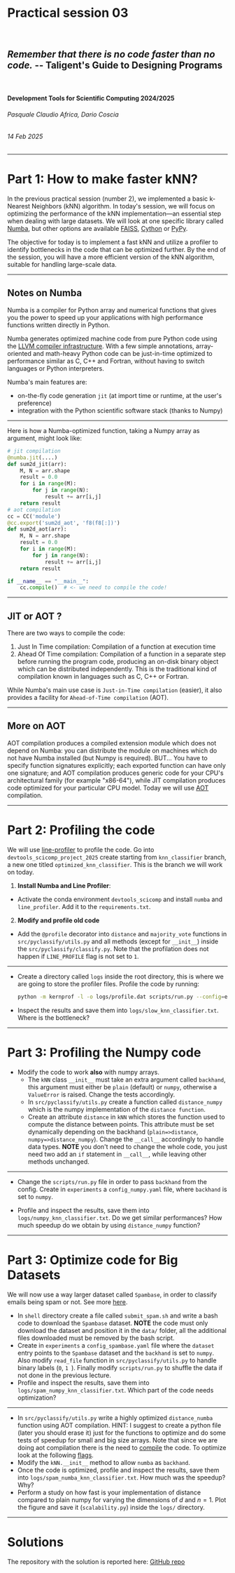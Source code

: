 <!--
title: Practical session 01
paginate: true

_class: titlepage
-->

# Practical session 03
<br>

## *Remember that there is no code faster than no code.* -- Taligent's Guide to Designing Programs
<br>

#### Development Tools for Scientific Computing 2024/2025

###### Pasquale Claudio Africa, Dario Coscia

###### 14 Feb 2025

---


# Part 1: How to make faster kNN?

In the previous practical session (number 2), we implemented a basic k-Nearest Neighbors (kNN) algorithm. In today's session, we will focus on optimizing the performance of the kNN implementation—an essential step when dealing with large datasets.
We will look at one specific library called [Numba](https://numba.pydata.org/), but other options are available [FAISS](https://github.com/facebookresearch/faiss), [Cython](https://cython.org/) or [PyPy](https://pypy.org/features.html). 

The objective for today is to implement a fast kNN and utilize a profiler to identify bottlenecks in the code that can be optimized further. By the end of the session, you will have a more efficient version of the kNN algorithm, suitable for handling large-scale data.

---

## Notes on Numba
Numba is a compiler for Python array and numerical functions that gives 
you the power to speed up your applications with high performance
functions written directly in Python.

Numba generates optimized machine code from pure Python code using
the [LLVM compiler infrastructure](http://llvm.org/).  With a few simple
annotations, array-oriented and math-heavy Python code can be
just-in-time optimized to performance similar as C, C++ and Fortran, without
having to switch languages or Python interpreters.

Numba's main features are:

* on-the-fly code generation `jit`  (at import time or runtime, at the
  user's preference)
* integration with the Python scientific software stack (thanks to Numpy)

---
Here is how a Numba-optimized function, taking a Numpy array as argument,
might look like:

```python
# jit compilation
@numba.jit(....)
def sum2d_jit(arr):
    M, N = arr.shape
    result = 0.0
    for i in range(M):
        for j in range(N):
            result += arr[i,j]
    return result
# aot compilation
cc = CC('module')
@cc.export('sum2d_aot', 'f8(f8[:])')
def sum2d_aot(arr):
    M, N = arr.shape
    result = 0.0
    for i in range(M):
        for j in range(N):
            result += arr[i,j]
    return result

if __name__ == "__main__":
    cc.compile()  # <- we need to compile the code!
```

---

## JIT or AOT ?

There are two ways to compile the code:
1. Just In Time compilation: Compilation of a function at execution time
2. Ahead Of Time compilation: Compilation of a function in a separate step before running the program code, producing an on-disk binary object which can be distributed independently.  This is the traditional kind of compilation known
in languages such as C, C++ or Fortran.

While Numba's main use case is `Just-in-Time compilation` (easier), it also
provides a facility for `Ahead-of-Time compilation` (AOT). 

---

## More on AOT

AOT compilation produces a compiled extension module which does not depend
on Numba: you can distribute the module on machines which do not have
Numba installed (but Numpy is required). BUT... You have to specify function signatures explicitly; each exported function can have only one signature; and AOT compilation produces generic code for your CPU's architectural family
(for example "x86-64"), while JIT compilation produces code optimized for your particular CPU model. Today we will use [AOT](https://numba.pydata.org/numba-doc/dev/user/pycc.html) compilation.


---
# Part 2: Profiling the code
We will use [line-profiler](https://github.com/pyutils/line_profiler) to profile the code.
Go into `devtools_scicomp_project_2025` create starting from `knn_classifier` branch, a new one titled `optimized_knn_classifier`. This is the branch we will work on today.
1. **Install Numba and Line Profiler**:
- Activate the conda environment `devtools_scicomp` and install `numba` and `line_profiler`. Add it to the `requirements.txt`.
2. **Modify and profile old code**
- Add the `@profile` decorator into `distance` and `majority_vote` functions in `src/pyclassify/utils.py` and all
methods (except for `__init__`) inside the `src/pyclassify/classify.py`. Note that the profilation does not happen if `LINE_PROFILE` flag is not set to `1`.
---
- Create a directory called `logs` inside the root directory, this is where we are going to store the profiler files. Profile the code by running:
    ```bash
    python -m kernprof -l -o logs/profile.dat scripts/run.py --config=experiments/config
    ```
- Inspect the results and save them into `logs/slow_knn_classifier.txt`. Where is the bottleneck? 

---

# Part 3: Profiling the Numpy code
- Modify the code to work **also** with numpy arrays. 
    - The `kNN` class `__init__` must take an extra argument called `backhand`, this argument must either be `plain` (default) or `numpy`, otherwise a `ValueError` is raised. Change the tests accordingly. 
    - In `src/pyclassify/utils.py` create a function called `distance_numpy` which is the numpy implementation of the `distance function`.
    - Create an attribute `distance` in `kNN` which stores the function used to compute the distance between points. This attribute must be set dynamically depending on the backhand (`plain=>distance`, `numpy=>distance_numpy`). Change the `__call__` accordingly to handle data types. **NOTE** you don't need to change the whole code, you just need two add an `if` statement in `__call__`, while leaving other methods unchanged.
    
---

- Change the `scripts/run.py` file in order to pass `backhand` from the config. Create in `experiments` a `config_numpy.yaml` file, where `backhand` is set to `numpy`.

- Profile and inspect the results, save them into `logs/numpy_knn_classifier.txt`. Do we get similar performances? How much speedup do we obtain by using `distance_numpy` function?
        

---
# Part 3: Optimize code for Big Datasets
We will now use a way larger dataset called `Spambase`, in order to classify emails being spam or not. See more [here](https://archive.ics.uci.edu/dataset/94/spambase).
- In `shell` directory create a file called `submit_spam.sh` and write a bash code to download the `Spambase` dataset. **NOTE** the code must only download the dataset and position it in the `data/` folder, all the additional files downloaded must be removed by the bash script.
- Create in `experiments` a `config_spambase.yaml` file where the `dataset` entry points to the `Spambase` dataset and the `backhand` is set to `numpy`. Also modify `read_file` function in `src/pyclassify/utils.py` to handle binary labels (`0`, `1 `). Finally modify `scripts/run.py` to shuffle the data if not done in the previous lecture.
- Profile and inspect the results, save them into `logs/spam_numpy_knn_classifier.txt`. Which part of the code needs optimization?

---

- In `src/pyclassify/utils.py` write a highly optimized `distance_numba` function using AOT compilation. HINT: I suggest to create a python file (later you should erase it) just for the functions to optimize and do some tests of speedup for small and big size arrays. Note that since we are doing aot compilation there is the need to [compile](https://numba.pydata.org/numba-doc/dev/user/pycc.html) the code. To optimize look at the following [flags](https://numba.pydata.org/numba-doc/dev/user/jit.html). 
- Modify the `kNN.__init__` method to allow `numba` as `backhand`. 
- Once the code is optimized, profile and inspect the results, save them into `logs/spam_numba_knn_classifier.txt`. How much was the speedup? Why?
- Perform a study on how fast is your implementation of distance compared to plain numpy for varying the dimensions of $d$ and $n=1$. Plot the figure and save it (`scalability.py`) inside the `logs/` directory.

---
# Solutions
The repository with the solution is reported here: [GitHub repo](https://github.com/dario-coscia/devtools_scicomp_project_2025/tree/knn_classifier)
